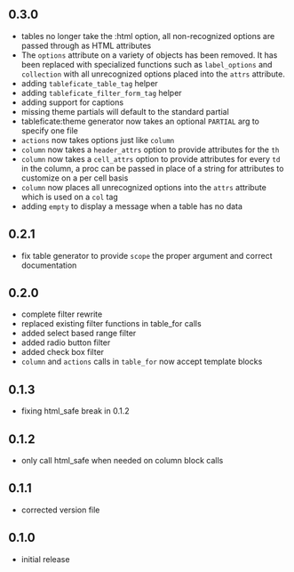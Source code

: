 ## 0.3.0
 * tables no longer take the :html option, all non-recognized options are passed through as HTML attributes
 * The `options` attribute on a variety of objects has been removed. It has been replaced with specialized functions such as `label_options` and `collection` with all unrecognized options placed into the `attrs` attribute.
 * adding `tableficate_table_tag` helper
 * adding `tableficate_filter_form_tag` helper
 * adding support for captions
 * missing theme partials will default to the standard partial
 * tableficate:theme generator now takes an optional `PARTIAL` arg to specify one file
 * `actions` now takes options just like `column`
 * `column` now takes a `header_attrs` option to provide attributes for the `th`
 * `column` now takes a `cell_attrs` option to provide attributes for every `td` in the column, a proc can be passed in place of a string for attributes to customize on a per cell basis
 * `column` now places all unrecognized options into the `attrs` attribute which is used on a `col` tag
 * adding `empty` to display a message when a table has no data

## 0.2.1
 * fix table generator to provide `scope` the proper argument and correct documentation

## 0.2.0
 * complete filter rewrite
 * replaced existing filter functions in table_for calls
 * added select based range filter
 * added radio button filter
 * added check box filter
 * `column` and `actions` calls in `table_for` now accept template blocks

## 0.1.3
* fixing html_safe break in 0.1.2

## 0.1.2
* only call html_safe when needed on column block calls

## 0.1.1
* corrected version file

## 0.1.0
 * initial release
